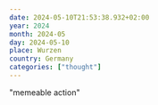 ```yaml
---
date: 2024-05-10T21:53:38.932+02:00
year: 2024
month: 2024-05
day: 2024-05-10
place: Wurzen
country: Germany
categories: ["thought"]
---
```

"memeable action"
